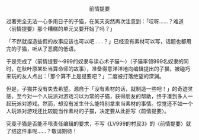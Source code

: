 <p align="center">前情提要</p>

过著完全无法一心多用日子的子猫，在某天突然再次注意到：「哎呀……？难道〈前情提要〉那个糟糕的单元又要开始了吗？」

「不然就捏造些假的故事应该也可以吧……？」已经没有素材可以写，话题也都用完的子猫，听从了恶魔的低语。

于是完成了〈前情提要～999的奴隶与读心术子猫～〉（子猫率领999名奴隶的同时，在秋叶原某处当算命师的故事），准备得意洋洋地向编辑提出的子猫，被碰巧来玩的友人点出：「那个算不上是提要吧？」二度被打落绝望的深渊。

但是，子猫并没有失去希望。源自于「没有素材的话，就制造一些吧！」的奇迹灵感，至今对一个人玩派对游戏习以为常的子猫，获得朋友的帮助，终于凑到多人一起玩派对游戏。然而，却没有发生什么能特别拿来当素材的事情。惊觉还不如一个人玩派对游戏还比较能当作素材的子猫，决定要从此拒写〈前情提要〉。

究竟子猫是否能不甩责任编辑的要求，不写《LV999的村民3》的〈前情提要〉就了结这件事呢……？敬请期待！

